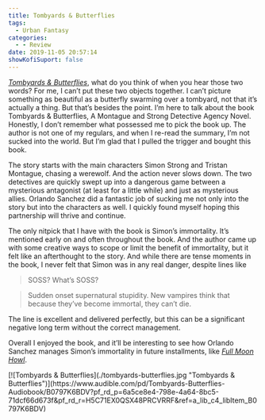 ```yaml
---
title: Tombyards & Butterflies
tags:
  - Urban Fantasy
categories:
  - - Review
date: 2019-11-05 20:57:14
showKofiSuport: false
---
```


[*Tombyards & Butterflies*](https://www.audible.com/pd/Tombyards-Butterflies-Audiobook/B0797K6BDV?pf_rd_p=6a5ce8e4-798e-4a64-8bc5-71dcf66d673f&pf_rd_r=H5C71EX0QSX48PRCVRRF&ref=a_lib_c4_libItem_B0797K6BDV), what do you think of when you hear those two words? For me, I can’t put these two objects together. I can’t picture something as beautiful as a butterfly swarming over a tombyard, not that it’s actually a thing. But that’s besides the point. I’m here to talk about the book Tombyards & Butterflies, A Montague and Strong Detective Agency Novel. Honestly, I don’t remember what possessed me to pick the book up. The author is not one of my regulars, and when I re-read the summary, I’m not sucked into the world. But I’m glad that I pulled the trigger and bought this book.<!-- more -->
 
The story starts with the main characters Simon Strong and Tristan Montague, chasing a werewolf. And the action never slows down. The two detectives are quickly swept up into a dangerous game between a mysterious antagonist (at least for a little while) and just as mysterious allies. Orlando Sanchez did a fantastic job of sucking me not only into the story but into the characters as well. I quickly found myself hoping this partnership will thrive and continue.
 
The only nitpick that I have with the book is Simon’s immortality. It’s mentioned early on and often throughout the book. And the author came up with some creative ways to scope or limit the benefit of immortality, but it felt like an afterthought to the story. And while there are tense moments in the book, I never felt that Simon was in any real danger, despite lines like
 
> SOSS? What’s SOSS?
 
> Sudden onset supernatural stupidity. New vampires think that because they’ve become immortal, they can’t die.
 
The line is excellent and delivered perfectly, but this can be a significant negative long term without the correct management. 
 
Overall I enjoyed the book, and it’ll be interesting to see how Orlando Sanchez manages Simon’s immortality in future installments, like [*Full Moon Howl*](https://www.audible.com/pd/Full-Moon-Howl-Audiobook/B07BNSWCT9?pf_rd_p=1bcbcf4a-338d-4f9f-9fb9-7c5b66bf627d&pf_rd_r=DB0X05AX53YA7Y4X0YXG&ref=a_author_Or_c19_lProduct_1_3).

<div class="center">[![Tombyards & Butterflies](./tombyards-butterflies.jpg "Tombyards & Butterflies")](https://www.audible.com/pd/Tombyards-Butterflies-Audiobook/B0797K6BDV?pf_rd_p=6a5ce8e4-798e-4a64-8bc5-71dcf66d673f&pf_rd_r=H5C71EX0QSX48PRCVRRF&ref=a_lib_c4_libItem_B0797K6BDV)</div>